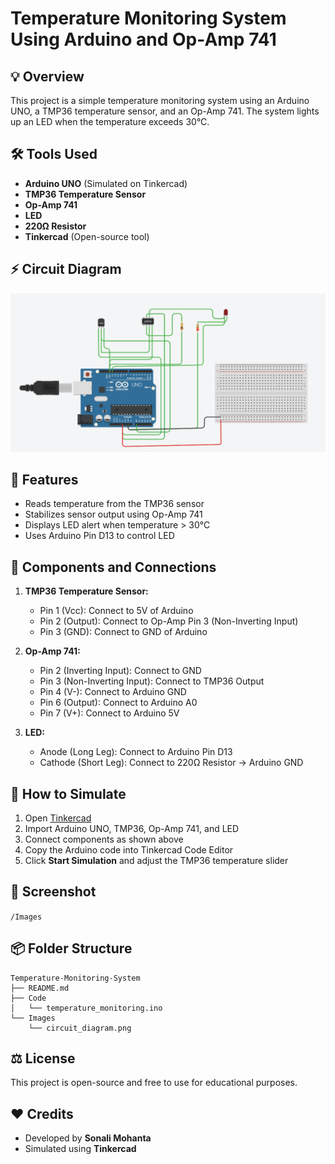 # Temperature Monitoring System Using Arduino and Op-Amp 741

## 💡 Overview
This project is a simple temperature monitoring system using an Arduino UNO, a TMP36 temperature sensor, and an Op-Amp 741. The system lights up an LED when the temperature exceeds 30°C.

## 🛠️ Tools Used
- **Arduino UNO** (Simulated on Tinkercad)
- **TMP36 Temperature Sensor**
- **Op-Amp 741**
- **LED**
- **220Ω Resistor**
- **Tinkercad** (Open-source tool)

## ⚡ Circuit Diagram
![Temperature Monitoring System](Temperature-Monitoring-System/Images/circuit_diagram.png.png)


## 📜 Features
- Reads temperature from the TMP36 sensor
- Stabilizes sensor output using Op-Amp 741
- Displays LED alert when temperature > 30°C
- Uses Arduino Pin D13 to control LED

## 🧩 Components and Connections
1. **TMP36 Temperature Sensor:**
   - Pin 1 (Vcc): Connect to 5V of Arduino
   - Pin 2 (Output): Connect to Op-Amp Pin 3 (Non-Inverting Input)
   - Pin 3 (GND): Connect to GND of Arduino

2. **Op-Amp 741:**
   - Pin 2 (Inverting Input): Connect to GND
   - Pin 3 (Non-Inverting Input): Connect to TMP36 Output
   - Pin 4 (V-): Connect to Arduino GND
   - Pin 6 (Output): Connect to Arduino A0
   - Pin 7 (V+): Connect to Arduino 5V

3. **LED:**
   - Anode (Long Leg): Connect to Arduino Pin D13
   - Cathode (Short Leg): Connect to 220Ω Resistor → Arduino GND


## 🚀 How to Simulate
1. Open [Tinkercad](https://www.tinkercad.com/)
2. Import Arduino UNO, TMP36, Op-Amp 741, and LED
3. Connect components as shown above
4. Copy the Arduino code into Tinkercad Code Editor
5. Click **Start Simulation** and adjust the TMP36 temperature slider

## 📸 Screenshot
`/Images` 

## 📦 Folder Structure
```
Temperature-Monitoring-System
├── README.md
├── Code
│   └── temperature_monitoring.ino
└── Images
    └── circuit_diagram.png
```

## ⚖️ License
This project is open-source and free to use for educational purposes.

## ❤️ Credits
- Developed by **Sonali Mohanta**
- Simulated using **Tinkercad**

